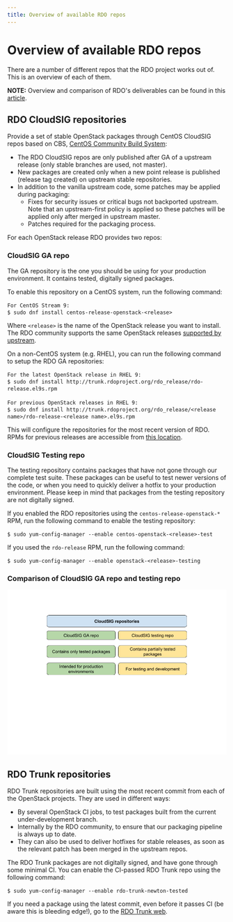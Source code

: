 ```yaml
---
title: Overview of available RDO repos
---
```


# Overview of available RDO repos

There are a number of different repos that the RDO project works out of.
This is an overview of each of them.

**NOTE:** Overview and comparison of RDO's deliverables can be found in this [article](./general_concept_comparison.md).


## RDO CloudSIG repositories

Provide a set of stable OpenStack packages through CentOS CloudSIG repos based on CBS, [CentOS Community Build System](https://wiki.centos.org/HowTos/CommunityBuildSystem):

- The RDO CloudSIG repos are only published after GA of a upstream release (only stable branches are used, not master).
- New packages are created only when a new point release is published (release tag created) on upstream stable repositories.
- In addition to the vanilla upstream code, some patches may be applied during packaging:
  - Fixes for security issues or critical bugs not backported upstream. Note that an upstream-first policy is applied so these patches will be applied only after merged in upstream master.
  - Patches required for the packaging process.

For each OpenStack release RDO provides two repos:

### CloudSIG GA repo

The GA repository is the one you should be using for your production environment. It contains tested, digitally signed packages.

To enable this repository on a CentOS system, run the following command:

    For CentOS Stream 9:
    $ sudo dnf install centos-release-openstack-<release>

Where ``<release>`` is the name of the OpenStack release you want to install. The RDO community supports the same OpenStack releases [supported by upstream](https://releases.openstack.org/).

On a non-CentOS system (e.g. RHEL), you can run the following command to setup the RDO GA repositories:

    For the latest OpenStack release in RHEL 9:
    $ sudo dnf install http://trunk.rdoproject.org/rdo_release/rdo-release.el9s.rpm

    For previous OpenStack releases in RHEL 9:
    $ sudo dnf install http://trunk.rdoproject.org/rdo_release/<release name>/rdo-release-<release name>.el9s.rpm

This will configure the repositories for the most recent version of RDO. RPMs for previous releases are accessible from [this location](https://repos.fedorapeople.org/repos/openstack/).

### CloudSIG Testing repo

The testing repository contains packages that have not gone through our complete test suite. These packages can be useful to test newer versions of the code, or when you need to quickly deliver a hotfix to your production environment. Please keep in mind that packages from the testing repository are not digitally signed.

If you enabled the RDO repositories using the ``centos-release-openstack-*`` RPM, run the following command to enable the testing repository:

    $ sudo yum-config-manager --enable centos-openstack-<release>-test

If you used the ``rdo-release`` RPM, run the following command:

    $ sudo yum-config-manager --enable openstack-<release>-testing

### Comparison of CloudSIG GA repo and testing repo

<img src="../../assets/CloudSIG repositories schema.png" scale="100%">

## RDO Trunk repositories

RDO Trunk repositories are built using the most recent commit from each of the OpenStack projects. They are used in different ways:

- By several OpenStack CI jobs, to test packages built from the current under-development branch.
- Internally by the RDO community, to ensure that our packaging pipeline is always up to date.
- They can also be used to deliver hotfixes for stable releases, as soon as the relevant patch has been merged in the upstream repos.

The RDO Trunk packages are not digitally signed, and have gone through some minimal CI. You can enable the CI-passed RDO Trunk repo using the following command:

    $ sudo yum-config-manager --enable rdo-trunk-newton-tested

If you need a package using the latest commit, even before it passes CI (be aware this is bleeding edge!), go to the [RDO Trunk web](https://trunk.rdoproject.org/).
